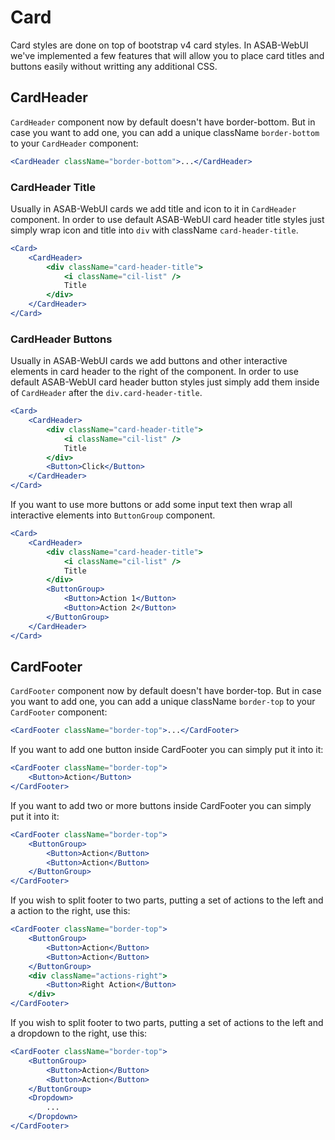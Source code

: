 # Card

Card styles are done on top of bootstrap v4 card styles. In ASAB-WebUI we've implemented a few features that will allow you to place card titles and buttons easily without writting any additional CSS.

## CardHeader

`CardHeader` component now by default doesn't have border-bottom. But in case you want to add one, you can add a unique className `border-bottom` to your `CardHeader` component:

```jsx
<CardHeader className="border-bottom">...</CardHeader>
```

### CardHeader Title

Usually in ASAB-WebUI cards we add title and icon to it in `CardHeader` component. In order to use default ASAB-WebUI card header title styles just simply wrap icon and title into `div` with className `card-header-title`.

```jsx
<Card>
	<CardHeader>
		<div className="card-header-title">
			<i className="cil-list" />
			Title
		</div>
	</CardHeader>
</Card>
```

### CardHeader Buttons

Usually in ASAB-WebUI cards we add buttons and other interactive elements in card header to the right of the component.
In order to use default ASAB-WebUI card header button styles just simply add them inside of `CardHeader` after the `div.card-header-title`.

```jsx
<Card>
	<CardHeader>
		<div className="card-header-title">
			<i className="cil-list" />
			Title
		</div>
		<Button>Click</Button>
	</CardHeader>
</Card>
```

If you want to use more buttons or add some input text then wrap all interactive elements into `ButtonGroup` component.

```jsx
<Card>
	<CardHeader>
		<div className="card-header-title">
			<i className="cil-list" />
			Title
		</div>
		<ButtonGroup>
			<Button>Action 1</Button>
			<Button>Action 2</Button>
		</ButtonGroup>
	</CardHeader>
</Card>
```

## CardFooter

`CardFooter` component now by default doesn't have border-top. But in case you want to add one, you can add a unique className `border-top` to your `CardFooter` component:

```jsx
<CardFooter className="border-top">...</CardFooter>
```

If you want to add one button inside CardFooter you can simply put it into it:

```jsx
<CardFooter className="border-top">
	<Button>Action</Button>
</CardFooter>
```

If you want to add two or more buttons inside CardFooter you can simply put it into it:

```jsx
<CardFooter className="border-top">
	<ButtonGroup>
		<Button>Action</Button>
		<Button>Action</Button>
	</ButtonGroup>
</CardFooter>
```

If you wish to split footer to two parts, putting a set of actions to the left and a action to the right, use this:

```jsx
<CardFooter className="border-top">
	<ButtonGroup>
		<Button>Action</Button>
		<Button>Action</Button>
	</ButtonGroup>
	<div className="actions-right">
		<Button>Right Action</Button>
	</div>
</CardFooter>
```

If you wish to split footer to two parts, putting a set of actions to the left and a dropdown to the right, use this:

```jsx
<CardFooter className="border-top">
	<ButtonGroup>
		<Button>Action</Button>
		<Button>Action</Button>
	</ButtonGroup>
	<Dropdown>
		...
	</Dropdown>
</CardFooter>
```